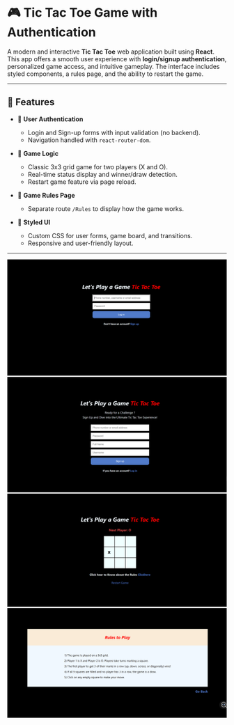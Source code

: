 # 🎮 Tic Tac Toe Game with Authentication

A modern and interactive **Tic Tac Toe** web application built using **React**. This app offers a smooth user experience with **login/signup authentication**, personalized game access, and intuitive gameplay. The interface includes styled components, a rules page, and the ability to restart the game.

---

## 🌟 Features

- 🔐 **User Authentication**
  - Login and Sign-up forms with input validation (no backend).
  - Navigation handled with `react-router-dom`.

- 🎲 **Game Logic**
  - Classic 3x3 grid game for two players (X and O).
  - Real-time status display and winner/draw detection.
  - Restart game feature via page reload.

- 📘 **Game Rules Page**
  - Separate route `/Rules` to display how the game works.

- 💅 **Styled UI**
  - Custom CSS for user forms, game board, and transitions.
  - Responsive and user-friendly layout.

---
![alt text](image.png)
![alt text](image-1.png)
![alt text](image-2.png)
![alt text](image-3.png)
